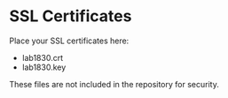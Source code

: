 # SSL Certificates

Place your SSL certificates here:
- lab1830.crt
- lab1830.key

These files are not included in the repository for security.
